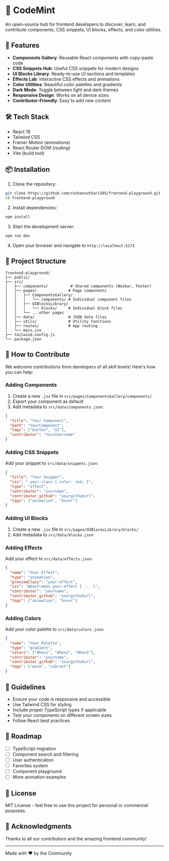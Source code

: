 # 🎨 CodeMint

An open-source hub for frontend developers to discover, learn, and contribute components, CSS snippets, UI blocks, effects, and color utilities.

## 🚀 Features

- **Components Gallery**: Reusable React components with copy-paste code
- **CSS Snippets Hub**: Useful CSS snippets for modern designs
- **UI Blocks Library**: Ready-to-use UI sections and templates
- **Effects Lab**: Interactive CSS effects and animations
- **Color Utilities**: Beautiful color palettes and gradients
- **Dark Mode**: Toggle between light and dark themes
- **Responsive Design**: Works on all device sizes
- **Contributor-Friendly**: Easy to add new content

## 🛠️ Tech Stack

- React 18
- Tailwind CSS
- Framer Motion (animations)
- React Router DOM (routing)
- Vite (build tool)

## 📦 Installation

1. Clone the repository:
```bash
git clone https://github.com/roshansuthar1105/frontend-playground.git
cd frontend-playground
```

2. Install dependencies:
```bash
npm install
```

3. Start the development server:
```bash
npm run dev
```

4. Open your browser and navigate to `http://localhost:5173`

## 📁 Project Structure

```
frontend-playground/
├── public/
├── src/
│   ├── components/          # Shared components (Navbar, Footer)
│   ├── pages/              # Page components
│   │   ├── ComponentsGallery/
│   │   │   └── components/ # Individual component files
│   │   ├── UIBlocksLibrary/
│   │   │   └── blocks/     # Individual block files
│   │   └── ...other pages
│   ├── data/               # JSON data files
│   ├── utils/              # Utility functions
│   ├── routes/             # App routing
│   └── main.jsx
├── tailwind.config.js
└── package.json
```

## 🤝 How to Contribute

We welcome contributions from developers of all skill levels! Here's how you can help:

### Adding Components

1. Create a new `.jsx` file in `src/pages/ComponentsGallery/components/`
2. Export your component as default
3. Add metadata to `src/data/components.json`:
```json
{
  "title": "Your Component",
  "path": "YourComponent",
  "tags": ["button", "UI"],
  "contributor": "YourUsername"
}
```

### Adding CSS Snippets

Add your snippet to `src/data/snippets.json`:
```json
{
  "title": "Your Snippet",
  "css": ".your-class { color: red; }",
  "type": "effect",
  "contributor": "yourname",
  "contributor_github": "yourgithuburl",
  "tags": ["animation", "hover"]
}
```

### Adding UI Blocks

1. Create a new `.jsx` file in `src/pages/UIBlocksLibrary/blocks/`
2. Add metadata to `src/data/blocks.json`

### Adding Effects

Add your effect to `src/data/effects.json`:
```json
{
  "name": "Your Effect",
  "type": "animation",
  "previewClass": "your-effect",
  "css": "@keyframes your-effect { ... }",
  "contributor": "yourname",
  "contributor_github": "yourgithuburl",
  "tags": ["animation", "hover"]
}
```

### Adding Colors

Add your color palette to `src/data/colors.json`:
```json
{
  "name": "Your Palette",
  "type": "gradient",
  "colors": ["#hex1", "#hex2", "#hex3"],
  "contributor": "yourname",
  "contributor_github": "yourgithuburl",
  "tags": ["warm", "vibrant"]
}
```

## 📝 Guidelines

- Ensure your code is responsive and accessible
- Use Tailwind CSS for styling
- Include proper TypeScript types if applicable
- Test your components on different screen sizes
- Follow React best practices

## 🎯 Roadmap

- [ ] TypeScript migration
- [ ] Component search and filtering
- [ ] User authentication
- [ ] Favorites system
- [ ] Component playground
- [ ] More animation examples

## 📄 License

MIT License - feel free to use this project for personal or commercial purposes.

## 🙏 Acknowledgments

Thanks to all our contributors and the amazing frontend community!

---

Made with ❤️ by the Community